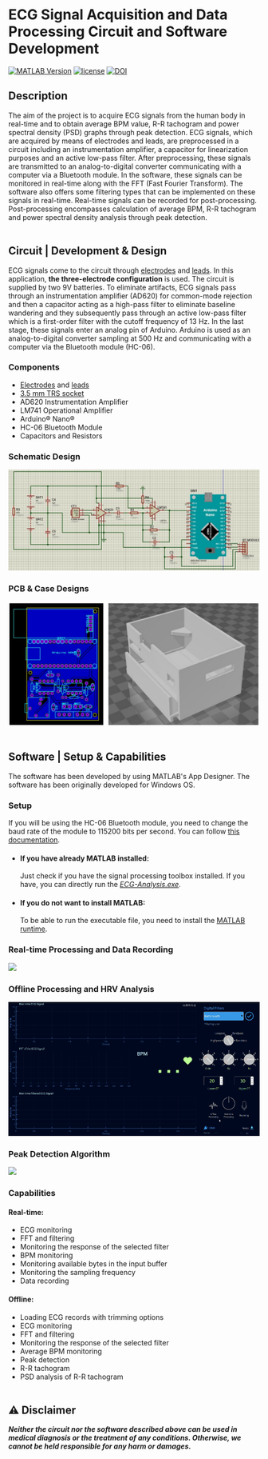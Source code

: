 # ECG Signal Acquisition and Data Processing Circuit and Software Development
[![MATLAB Version](https://img.shields.io/badge/MATLAB-R2019b-%234285F4?style=flat-square)](https://ch.mathworks.com/products/new_products/latest_features.html)
[![license](https://img.shields.io/badge/license-AGPL%203.0-%23F65314?style=flat-square)](LICENSE)
[![DOI](https://zenodo.org/badge/233572297.svg)](https://zenodo.org/badge/latestdoi/233572297)

## Description

The aim of the project is to acquire ECG signals from the human body in real-time and to obtain average BPM value, R-R tachogram and power spectral density (PSD) graphs through peak detection. ECG signals, which are acquired by means of electrodes and leads, are preprocessed in a circuit including an instrumentation amplifier, a capacitor for linearization purposes and an active low-pass filter. After preprocessing, these signals are transmitted to an analog-to-digital converter communicating with a computer via a Bluetooth module. In the software, these signals can be monitored in real-time along with the FFT (Fast Fourier Transform). The software also offers some filtering types that can be implemented on these signals in real-time. Real-time signals can be recorded for post-processing. Post-processing encompasses calculation of average BPM, R-R tachogram and power spectral density analysis through peak detection.
<br><br>

## Circuit | Development & Design

ECG signals come to the circuit through [electrodes](https://www.google.com/search?q=disposable+ecg+electrodes&safe=strict&hl=en&source=lnms&tbm=isch) and [leads](https://www.google.com/search?q=ecg+lead+wires&tbm=isch). In this application, **the three-electrode configuration** is used. The circuit is supplied by two 9V batteries. To eliminate artifacts, ECG signals pass through an instrumentation amplifier (AD620) for common-mode rejection and then a capacitor acting as a high-pass filter to eliminate baseline wandering and they subsequently pass through an active low-pass filter which is a first-order filter with the cutoff frequency of 13 Hz. In the last stage, these signals enter an analog pin of Arduino. Arduino is used as an analog-to-digital converter sampling at 500 Hz and communicating with a computer via the Bluetooth module (HC-06).

### Components
- [Electrodes](https://www.google.com/search?q=disposable+ecg+electrodes&safe=strict&hl=en&source=lnms&tbm=isch) and [leads](https://www.google.com/search?q=ecg+lead+wires&tbm=isch)
- [3.5 mm TRS socket](https://www.google.com/search?q=3.5mm+female+audio+jack+for+pcb&safe=strict&hl=en&source=lnms&tbm=isch)
- AD620 Instrumentation Amplifier
- LM741 Operational Amplifier
- Arduino® Nano®
- HC-06 Bluetooth Module
- Capacitors and Resistors

### Schematic Design

![](Images/schematic-design.jpg)

### PCB & Case Designs

![](Images/PCB&case.jpg)
<br><br>

## Software | Setup & Capabilities

The software has been developed by using MATLAB's App Designer. The software has been originally developed for Windows OS.

### Setup

If you will be using the HC-06 Bluetooth module, you need to change the baud rate of the module to 115200 bits per second. You can follow [this documentation](http://www.martyncurrey.com/arduino-and-hc-06-zs-040/).

<ul>
  <li><h4>If you have already MATLAB installed:</h4></li>

  Just check if you have the signal processing toolbox installed. If you have, you can directly run the [*ECG-Analysis.exe*](Software/MATLAB-Executable-App).

  <li><h4>If you do not want to install MATLAB:</h4></li>
  
  To be able to run the executable file, you need to install the [MATLAB runtime](Software/MATLAB-Executable-App/MATLAB-Package).
</ul>  

### Real-time Processing and Data Recording

![](Images/real-time-processing.gif)

### Offline Processing and HRV Analysis

![](Images/offline-processing.gif)

### Peak Detection Algorithm 

![](Images/peak-detection-algorithm.gif)

### Capabilities
#### Real-time:
- ECG monitoring
- FFT and filtering
- Monitoring the response of the selected filter
- BPM monitoring
- Monitoring available bytes in the input buffer
- Monitoring the sampling frequency
- Data recording

#### Offline:
- Loading ECG records with trimming options
- ECG monitoring
- FFT and filtering
- Monitoring the response of the selected filter
- Average BPM monitoring
- Peak detection
- R-R tachogram
- PSD analysis of R-R tachogram
<br><br>

<h2>⚠️ Disclaimer</h2>

***Neither the circuit nor the software described above can be used in medical diagnosis or the treatment of any conditions. Otherwise, we cannot be held responsible for any harm or damages.***
